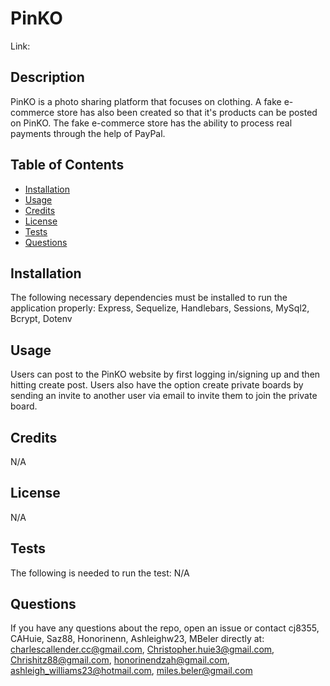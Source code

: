 # PinKO

Link: 

## Description
PinKO is a photo sharing platform that focuses on clothing. A fake e-commerce store has also been created so that it's products can be posted on PinKO. The fake e-commerce store has the ability to process real payments through the help of PayPal.

## Table of Contents

- [Installation](#installation)
- [Usage](#usage)
- [Credits](#contributing)
- [License](#license)
- [Tests](#tests)
- [Questions](#git)

## Installation
The following necessary dependencies must be installed to run the
application properly: Express, Sequelize, Handlebars, Sessions, MySql2, Bcrypt, Dotenv

## Usage
Users can post to the PinKO website by first logging in/signing up and then hitting create post. Users also have the option create private boards by sending an invite to another user via email to invite them to join the private board.

## Credits
N/A

## License
N/A

## Tests
The following is needed to run the test: N/A

## Questions
If you have any questions about the repo, open an issue or contact cj8355, CAHuie, Saz88, Honorinenn, Ashleighw23, MBeler
directly at: charlescallender.cc@gmail.com, Christopher.huie3@gmail.com, Chrishitz88@gmail.com, honorinendzah@gmail.com, ashleigh_williams23@hotmail.com, miles.beler@gmail.com